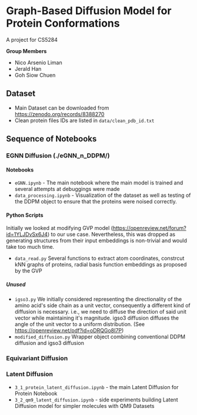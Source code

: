# Graph-Based Diffusion Model for Protein Conformations
A project for CS5284

**Group Members**
- Nico Arsenio Liman
- Jerald Han
- Goh Siow Chuen

## Dataset
- Main Dataset can be downloaded from https://zenodo.org/records/8388270
- Clean protein files IDs are listed in `data/clean_pdb_id.txt`

## Sequence of Notebooks
### EGNN Diffusion (./eGNN_n_DDPM/)
#### Notebooks
- `eGNN.ipynb` - The main notebook where the main model is trained and several attempts at debuggings were made
- `data_processing.ipynb` - Visualization of the dataset as well as testing of the DDPM object to ensure that the proteins were noised correctly.
#### Python Scripts
Initially we looked at modifying GVP model (https://openreview.net/forum?id=1YLJDvSx6J4) to our use case. Nevertheless, this was dropped as generating structures from their input embeddings is non-trivial and would take too much time. 
- `data_read.py` Several functions to extract atom coordinates, constrcut kNN graphs of proteins, radial basis function embeddings as proposed by the GVP
#####  Unused
- `igso3.py` We initially considered representing the directionality of the amino acid's side chain as a unit vector, consequently a different kind of diffusion is necessary. i.e., we need to diffuse the direction of said unit vector while maintaining it's magnitude. igso3 diffusion diffuses the angle of the unit vector to a uniform distribution. (See https://openreview.net/pdf?id=oDRQGo8I7P)
-  `modified_diffusion.py` Wrapper object combining conventional DDPM diffusion and igso3 diffusion
### Equivariant Diffusion


### Latent Diffusion 
- `3_1_protein_latent_diffusion.ipynb` - the main Latent Diffusion for Protein Notebook
- `3_2_qm9_latent_diffusion.ipynb` - side experiments building Latent Diffusion model for simpler molecules with QM9 Datasets
